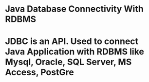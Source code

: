 # Java Database Connectivity With RDBMS
# JDBC is an API. Used to connect Java Application with RDBMS like Mysql, Oracle, SQL Server, MS Access, PostGre
